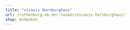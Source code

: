 ```yaml
---
title: "visavis Hornburghaus"
url: /rothenburg-ob-der-tauber/visavis-hornburghaus/
shop: Andenken
---
```

